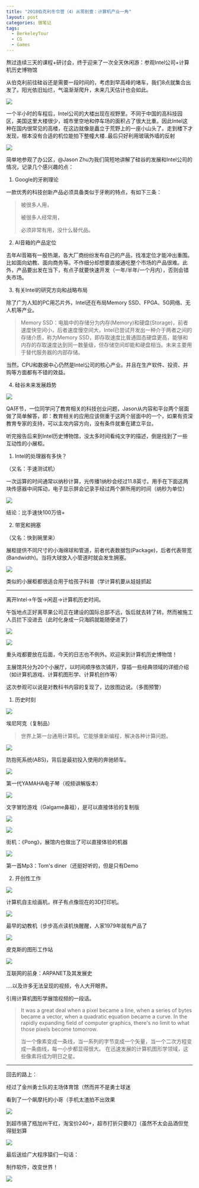 ```yaml
---
title: "2018伯克利冬令营（4）从零到壹：计算机产业一角"
layout: post
categories: 做笔记
tags:
  - BerkeleyTour
  - CG
  - Games
---
```


熬过连续三天的课程+研讨会，终于迎来了一次全天休闲游：参观Intel公司+计算机历史博物馆

<!-- more -->

从伯克利前往硅谷还是需要一段时间的，考虑到早高峰的堵车，我们8点就集合出发了。阳光依旧灿烂，气温渐渐爬升，未来几天估计也会如此。

![](http://ohn6qfqhe.bkt.clouddn.com/day4-1.jpeg)

一个半小时的车程后，Intel公司的大楼出现在视野里。不同于中国的高科技园区，美国这里大楼很少，城市里空地和停车场的面积占了很大比重。因此Intel这种在国内很常见的高楼，在这边就像是矗立于荒野上的一座小山头了。走到楼下才发现，根本没有合适的机位能拍下整幢大楼..最后只好利用玻璃外墙的反射

![](http://ohn6qfqhe.bkt.clouddn.com/day4-2.jpeg)

简单地参观了办公区，@Jason Zhu为我们简短地讲解了硅谷的发展和Intel公司的情况，记录几个感兴趣的点：

1. Google的牙刷理论

一款优秀的科技创新产品必须具备类似于牙刷的特点，有如下三条：

> 被很多人用，
>
> 被很多人经常用，
>
> 必须非常有用，没什么替代品。

2. AI音箱的产品定位

去年AI音箱有一股热潮，各大厂商纷纷发布自己的产品，找准定位才能冲出重围。比如面向幼教、面向商务等。不作细分却想要直接通吃整个市场的产品很难。此外，产品要出发在当下，有点子就要快速开发（一年/半年/一个月内），否则会错失市场。

3. 有关Intel的研究方向和战略布局

除了广为人知的PC用芯片外，Intel还在布局Memory SSD、FPGA、5G网络、无人机等产业。

> Memory SSD：电脑中的存储分为内存(Memory)和硬盘(Storage)，前者速度快空间小，后者速度慢空间大，Intel已尝试开发出一种介于两者之间的存储介质，称为Memory SSD，即存取速度比普通固态硬盘更高，能够和内存的存取速度达到同一数量级，但存储空间却能和硬盘相当。未来主要用于替代服务器的内部存储。

当然，CPU和数据中心仍然是Intel公司的核心产业。并且在生产软件、投资、并购等方面都有不错的效益。

4. 硅谷未来发展趋势

![](http://ohn6qfqhe.bkt.clouddn.com/day4-3.jpeg)

QA环节，一位同学问了教育相关的科技创业问题，Jason从内容和平台两个层面做了简单解答，即：教育相关的应用应该侧重于这两个层面中的一个，如果有资深教育专家的支持，可以主攻内容方向，没有条件就重在建立平台。

听完报告后来到Intel历史博物馆，没太多时间看纯文字的描述，倒是找到了一些互动性的小展柜。

1. Intel的处理器有多快？

（又名：手速测试机）

一次运算的时间通常以纳秒计算，光传播1纳秒会经过11.8英寸。用手在下面这两块传感器中间挥动，电子显示屏会记录手经过两个屏所用的时间（纳秒为单位）

![](http://ohn6qfqhe.bkt.clouddn.com/day4-4.jpeg)

结论：比手速快100万倍+

2. 带宽和拥塞

（又名：快到碗里来）

展柜提供不同尺寸的小海绵球和管道，前者代表数据包(Package)，后者代表带宽(Bandwidth)。当将大球放入小管道时就会发生拥塞。

![](http://ohn6qfqhe.bkt.clouddn.com/day4-5.jpeg)

类似的小展柜都很适合用于给孩子科普（学计算机要从娃娃抓起

---

离开Intel->午饭->闲逛->计算机历史时间。

午饭地点正好离苹果公司正在建设的国际总部不远，饭后就去转了转。然而被施工人员拦下没进去（此时化身成一只海鸥就能随便进了）

![](http://ohn6qfqhe.bkt.clouddn.com/day4-6.jpeg)

![](http://ohn6qfqhe.bkt.clouddn.com/day4-7.jpeg)

重头戏都要放在后面，今天的日志也不例外。欢迎来到计算机历史博物馆！

主展馆共分为20个小展厅，以时间顺序依次铺开，穿插一些经典领域的详细介绍（如计算机游戏、计算机图形学、计算机创作等）

这次参观可以说是对教科书内容的复现了，边放图边说。（多图预警）

1. 历史时刻

![](http://ohn6qfqhe.bkt.clouddn.com/day4-8.jpeg)

埃尼阿克（复制品）

> 世界上第一台通用计算机。它能够重新编程，解决各种计算问题。

![](http://ohn6qfqhe.bkt.clouddn.com/day4-9.jpeg)

防抱死系统(ABS)，背后是最初投入使用的奔驰轿车。

![](http://ohn6qfqhe.bkt.clouddn.com/day4-10.jpeg)

第一代YAMAHA电子琴（视频讲解版本）

![](http://ohn6qfqhe.bkt.clouddn.com/day4-11.jpeg)

文字冒险游戏（Galgame鼻祖），是可以直接体验的复制版

![](http://ohn6qfqhe.bkt.clouddn.com/day4-12.jpeg)

![](http://ohn6qfqhe.bkt.clouddn.com/day4-13.jpeg)

街机：《Pong》，展馆内也做出了可以直接体验的机器

![](http://ohn6qfqhe.bkt.clouddn.com/day4-14.jpeg)

第一首Mp3：Tom's diner（还挺好听的，但是只有Demo

2. 开创性工作

![](http://ohn6qfqhe.bkt.clouddn.com/day4-15.jpeg)

计算机自主绘画机，样子有点像现在的3D打印机。

![](http://ohn6qfqhe.bkt.clouddn.com/day4-16.jpeg)

最早的幼教机（步步高点读机快醒醒，人家1979年就有产品了

![](http://ohn6qfqhe.bkt.clouddn.com/day4-17.jpeg)

皮克斯的图形工作站

![](http://ohn6qfqhe.bkt.clouddn.com/day4-18.jpeg)

互联网的前身：ARPANET及其发展史

….以及许多无法呈现的视频，令人大开眼界。

引用计算机图形学展馆视频的一段话。

> It was a great deal when a pixel became a line, when a series of bytes became a vector, when a quadratic equation became a curve. In the rapidly expanding field of computer graphics, there's no limit to what those pixels become tomorrow.
>
> 当一个像素变成一条线，当一系列的字节变成一个矢量，当一个二次方程变成一条曲线，每一小步都显得很大。 在迅速发展的计算机图形学领域，这些像素将成为明日之星。

---

回去的路上：

经过了金州勇士队的主场体育馆（然而并不是勇士球迷

看到了一个飙摩托的小哥（手机太渣拍不出效果

![](http://ohn6qfqhe.bkt.clouddn.com/day4-19.jpeg)

到超市搞了瓶加州干红，淘宝价240+，超市打折只要8刀（虽然不太会品酒但觉得挺划算

![](http://ohn6qfqhe.bkt.clouddn.com/day4-20.jpeg)

最后送给广大程序猿们一句话：

制作软件，改变世界！

![](http://ohn6qfqhe.bkt.clouddn.com/day4-21.jpeg)

